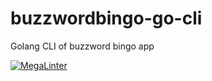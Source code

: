 # buzzwordbingo-go-cli

Golang CLI of buzzword bingo app

[![MegaLinter](https://github.com/dschveninger/buzzwordbingo-go-cli/workflows/MegaLinter/badge.svg?branch=main)](https://github.com/dschveninger/buzzwordbingo-go-cli/actions?query=workflow%3AMegaLinter+branch%3Amain)

